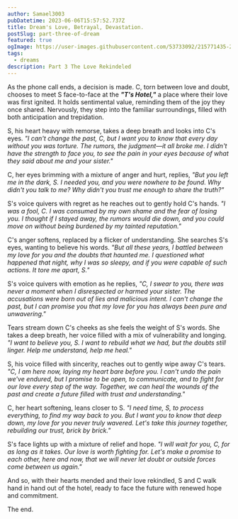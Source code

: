 ```yaml
---
author: Samael3003
pubDatetime: 2023-06-06T15:57:52.737Z
title: Dream's Love, Betrayal, Devastation.
postSlug: part-three-of-dream
featured: true
ogImage: https://user-images.githubusercontent.com/53733092/215771435-25408246-2309-4f8b-a781-1f3d93bdf0ec.png
tags:
  - dreams
description: Part 3 The Love Rekindeled
---
```


As the phone call ends, a decision is made. C, torn between love and doubt, chooses to meet S face-to-face at the **_"T's Hotel,"_** a place where their love was first ignited. It holds sentimental value, reminding them of the joy they once shared. Nervously, they step into the familiar surroundings, filled with both anticipation and trepidation.

S, his heart heavy with remorse, takes a deep breath and looks into C's eyes. _"I can't change the past, C, but I want you to know that every day without you was torture. The rumors, the judgment—it all broke me. I didn't have the strength to face you, to see the pain in your eyes because of what they said about me and your sister."_

C, her eyes brimming with a mixture of anger and hurt, replies, _"But you left me in the dark, S. I needed you, and you were nowhere to be found. Why didn't you talk to me? Why didn't you trust me enough to share the truth?"_

S's voice quivers with regret as he reaches out to gently hold C's hands. _"I was a fool, C. I was consumed by my own shame and the fear of losing you. I thought if I stayed away, the rumors would die down, and you could move on without being burdened by my tainted reputation."_

C's anger softens, replaced by a flicker of understanding. She searches S's eyes, wanting to believe his words. _"But all these years, I battled between my love for you and the doubts that haunted me. I questioned what happened that night, why I was so sleepy, and if you were capable of such actions. It tore me apart, S."_

S's voice quivers with emotion as he replies, _"C, I swear to you, there was never a moment when I disrespected or harmed your sister. The accusations were born out of lies and malicious intent. I can't change the past, but I can promise you that my love for you has always been pure and unwavering."_

Tears stream down C's cheeks as she feels the weight of S's words. She takes a deep breath, her voice filled with a mix of vulnerability and longing. _"I want to believe you, S. I want to rebuild what we had, but the doubts still linger. Help me understand, help me heal."_

S, his voice filled with sincerity, reaches out to gently wipe away C's tears. _"C, I am here now, laying my heart bare before you. I can't undo the pain we've endured, but I promise to be open, to communicate, and to fight for our love every step of the way. Together, we can heal the wounds of the past and create a future filled with trust and understanding."_

C, her heart softening, leans closer to S. _"I need time, S, to process everything, to find my way back to you. But I want you to know that deep down, my love for you never truly wavered. Let's take this journey together, rebuilding our trust, brick by brick."_

S's face lights up with a mixture of relief and hope. _"I will wait for you, C, for as long as it takes. Our love is worth fighting for. Let's make a promise to each other, here and now, that we will never let doubt or outside forces come between us again."_

And so, with their hearts mended and their love rekindled, S and C walk hand in hand out of the hotel, ready to face the future with renewed hope and commitment.

The end.
